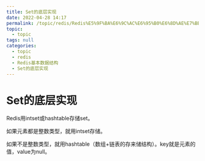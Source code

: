 ```yaml
---
title: Set的底层实现
date: 2022-04-28 14:17
permalink: /topic/redis/Redis%E5%9F%BA%E6%9C%AC%E6%95%B0%E6%8D%AE%E7%BB%93%E6%9E%84/Set%E7%9A%84%E5%BA%95%E5%B1%82%E5%AE%9E%E7%8E%B0
topic: 
  - topic
tags: null
categories: 
  - topic
  - redis
  - Redis基本数据结构
  - Set的底层实现
---
```

# Set的底层实现

Redis用intset或hashtable存储set。

如果元素都是整数类型，就用intset存储。

如果不是整数类型，就用hashtable（数组+链表的存来储结构）。key就是元素的值，value为null。
